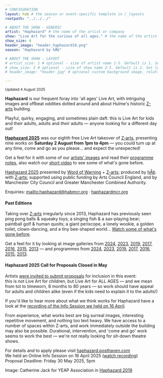 ```yaml
---
# CONFIGURATION
layout: hab # the season or event-specific template in /_layouts
rootpath: "../../../"

# ABOUT THE SHOW - GENERIC
artist: "Haphazard" # the name of the artist or company
show: "Live Art for the curious of all ages." # the name of the artist or company
show_size: 4
header_image: "header_haphazard19.png"   
season: "Haphazard by hÅb"

# ABOUT THE SHOW - LAYOUT
# artist_size: 1 # optional - size of artist name 1-5. Default is 1. Set longer names to lower values
# show_size: 2 # optional - size of show name 2-5. Default is 2. Set longer names to lower values
# header_image: "header.jpg" # optional custom background image, relative to current page

---         
```

<small>Updated 4 August 2025</small>        
        
**Haphazard** is our frequent foray into 'all ages' Live Art, with intriguing images and offbeat oddities dotted around and about Hulme's historic <a href="https://z-arts.org/about-us" target="_blank">Z-arts</a> building.        
         
Playful, quirky, engaging, and sometimes plain daft: this is Live Art for kids and their adults, adults and *their* adults — anyone looking for a different day out!            

[**Haphazard 2025**](/current/2025-haphazard) was our eighth free Live Art takeover of <a href="https://www.z-arts.org/events/haphazard-2025" target="_blank">Z-arts</a>, presenting nine works on **Saturday 2 August from 1pm to 4pm** — you could turn up at any time, come and go as you please… and expect the unexpected!        
         
Get a feel for it with some of our [artists’ images](/galleries/2025-haphazardpre) and read their [programme notes](/current/2025-haphazard/programme), also watch our <a href="https://youtu.be/sgw9SjPdCw0" target="_blank">short video</a> to see some of what's gone before.         
         
[Haphazard 2025](/current/2025-haphazard) presented by [Word of Warning](/) + <a href="https://z-arts.org" target="_blank">Z-arts</a>; produced by [hÅb](/hab) with <a href="https://z-arts.org" target="_blank">Z-arts</a>; supported using public funding by Arts Council England, and by Manchester City Council and Greater Manchester Combined Authority.         
          
Enquiries: <mailto:haphazard@habmcr.org> · <a href="http://haphazardmcr.org" target="_blank">haphazardmcr.org</a>         
         
#### Past Editions        
Taking over <a href="https://z-arts.org" target="_blank">Z-arts</a> irregularly since 2013, Haphazard has previously seen ping pong balls & squeaky toys; a singing fish & a sax-playing bear; paintball golf & human quoits; a giant periscope, a lonely wookie, a golden toilet, clown-dancing, and a tiny bee-shaped world… <a href="https://youtu.be/sgw9SjPdCw0" target="_blank">Watch some of what's gone before</a>.        
         
Get a feel for it by looking at image galleries from [2024](/galleries/2024-haphazard), [2023](/galleries/2023-haphazard), [2019](/galleries/2019-haphazard), [2017](/galleries/2017-haphazard), [2016](/galleries/2016-haphazard), [2015](/galleries/2015-haphazard), [2013](/galleries//2013-haphazard) — and programmes from [2024](/archive/2024-haphazard/programme), [2023](/archive/2023-haphazard/programme), [2019](/archive/2019-haphazard/programme), [2017](/archive/2017-haphazard/programme), [2016](/archive/2016-haphazard/programme), [2015](/archive/2015-haphazard), [2013](/archive/2013-spring/haphazard).         
         
#### Haphazard 2025 Call for Proposals Closed in May        
Artists <a href="https://haphazard.posthaven.com" target="_blank">were invited to submit proposals</a> for inclusion in this event:<br>this is not Live Art for children, but Live Art for ALL AGES — and we mean from tot to timeworn, 8 months to 80 years — so work should have appeal for adults and children alike (even if the kids need to explain it to the adults!)          
          
If you'd like to hear more about what we think works for Haphazard have a look at the <a href="https://youtu.be/2PncCQ7-YSs" target="_blank">recording of the Info Session we held on 16 April</a>.        
          
From experience, what works best are big surreal images, interesting repetitive movement, and nothing too text heavy. We have access to a number of spaces within Z-arts, and work immediately outside the building may also be possible. Durational, intervention, and 'come and go' work seems to work the best — we're not really looking for sit-down theatre shows.        
        
For details and to apply please visit <a href="https://haphazard.posthaven.com" target="_blank">haphazard.posthaven.com</a><br>We held an Online Info Session on 16 April 2025 (<a href="https://youtu.be/2PncCQ7-YSs" target="_blank">watch recording</a>)<br>Proposal Deadline: Friday 30 May 2025, 5pm         
          
Image: Catherine Jack for YEAP Association in [Haphazard 2019](/archive/2019-haphazard)
